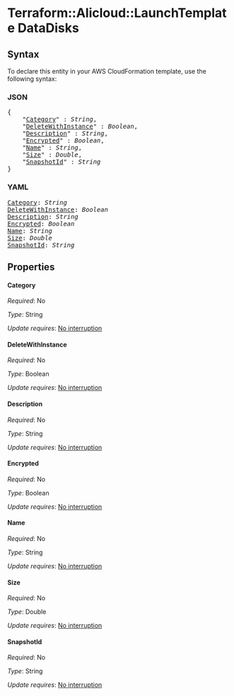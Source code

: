# Terraform::Alicloud::LaunchTemplate DataDisks

## Syntax

To declare this entity in your AWS CloudFormation template, use the following syntax:

### JSON

<pre>
{
    "<a href="#category" title="Category">Category</a>" : <i>String</i>,
    "<a href="#deletewithinstance" title="DeleteWithInstance">DeleteWithInstance</a>" : <i>Boolean</i>,
    "<a href="#description" title="Description">Description</a>" : <i>String</i>,
    "<a href="#encrypted" title="Encrypted">Encrypted</a>" : <i>Boolean</i>,
    "<a href="#name" title="Name">Name</a>" : <i>String</i>,
    "<a href="#size" title="Size">Size</a>" : <i>Double</i>,
    "<a href="#snapshotid" title="SnapshotId">SnapshotId</a>" : <i>String</i>
}
</pre>

### YAML

<pre>
<a href="#category" title="Category">Category</a>: <i>String</i>
<a href="#deletewithinstance" title="DeleteWithInstance">DeleteWithInstance</a>: <i>Boolean</i>
<a href="#description" title="Description">Description</a>: <i>String</i>
<a href="#encrypted" title="Encrypted">Encrypted</a>: <i>Boolean</i>
<a href="#name" title="Name">Name</a>: <i>String</i>
<a href="#size" title="Size">Size</a>: <i>Double</i>
<a href="#snapshotid" title="SnapshotId">SnapshotId</a>: <i>String</i>
</pre>

## Properties

#### Category

_Required_: No

_Type_: String

_Update requires_: [No interruption](https://docs.aws.amazon.com/AWSCloudFormation/latest/UserGuide/using-cfn-updating-stacks-update-behaviors.html#update-no-interrupt)

#### DeleteWithInstance

_Required_: No

_Type_: Boolean

_Update requires_: [No interruption](https://docs.aws.amazon.com/AWSCloudFormation/latest/UserGuide/using-cfn-updating-stacks-update-behaviors.html#update-no-interrupt)

#### Description

_Required_: No

_Type_: String

_Update requires_: [No interruption](https://docs.aws.amazon.com/AWSCloudFormation/latest/UserGuide/using-cfn-updating-stacks-update-behaviors.html#update-no-interrupt)

#### Encrypted

_Required_: No

_Type_: Boolean

_Update requires_: [No interruption](https://docs.aws.amazon.com/AWSCloudFormation/latest/UserGuide/using-cfn-updating-stacks-update-behaviors.html#update-no-interrupt)

#### Name

_Required_: No

_Type_: String

_Update requires_: [No interruption](https://docs.aws.amazon.com/AWSCloudFormation/latest/UserGuide/using-cfn-updating-stacks-update-behaviors.html#update-no-interrupt)

#### Size

_Required_: No

_Type_: Double

_Update requires_: [No interruption](https://docs.aws.amazon.com/AWSCloudFormation/latest/UserGuide/using-cfn-updating-stacks-update-behaviors.html#update-no-interrupt)

#### SnapshotId

_Required_: No

_Type_: String

_Update requires_: [No interruption](https://docs.aws.amazon.com/AWSCloudFormation/latest/UserGuide/using-cfn-updating-stacks-update-behaviors.html#update-no-interrupt)

